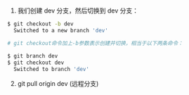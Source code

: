 ##

1. 我们创建 dev 分支，然后切换到 dev 分支：

```sh
$ git checkout -b dev
  Switched to a new branch 'dev'

# git checkout命令加上-b参数表示创建并切换，相当于以下两条命令：

$ git branch dev
$ git checkout dev
  Switched to branch 'dev'
```
2. git pull origin dev  (远程分支)
